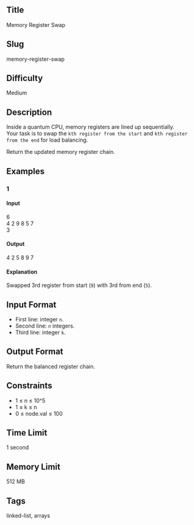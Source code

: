 ## Title
Memory Register Swap

## Slug
memory-register-swap

## Difficulty
Medium

## Description
Inside a quantum CPU, memory registers are lined up sequentially.  
Your task is to swap the `kth register from the start` and `kth register from the end` for load balancing.  

Return the updated memory register chain.

## Examples
### 1 
#### Input
6  
4 2 9 8 5 7  
3

#### Output
4 2 5 8 9 7

#### Explanation
Swapped 3rd register from start (`9`) with 3rd from end (`5`).

## Input Format
- First line: integer `n`.  
- Second line: `n` integers.  
- Third line: integer `k`.

## Output Format
Return the balanced register chain.

## Constraints
- 1 ≤ n ≤ 10^5  
- 1 ≤ k ≤ n  
- 0 ≤ node.val ≤ 100

## Time Limit
1 second

## Memory Limit
512 MB

## Tags
linked-list, arrays
